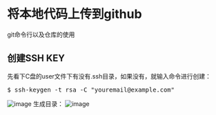 # 将本地代码上传到github
git命令行以及仓库的使用
## 创建SSH KEY
先看下C盘的user文件下有没有.ssh目录，如果没有，就输入命令进行创建：
<pre>
$ ssh-keygen -t rsa -C "youremail@example.com"
</pre>
![image](https://github.com/Sumahan/learning-git/blob/master/%E5%88%9B%E5%BB%BASSH-KEY.jpg)
生成目录：
![image](https://github.com/Sumahan/learning-git/blob/master/key.jpg)

